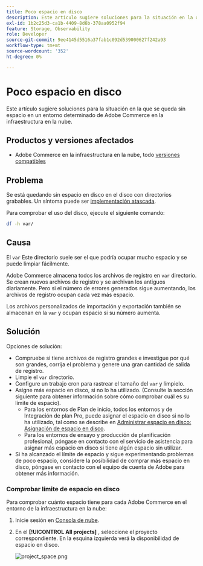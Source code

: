 ```yaml
---
title: Poco espacio en disco
description: Este artículo sugiere soluciones para la situación en la que se queda sin espacio en un entorno determinado de Adobe Commerce en la infraestructura en la nube.
exl-id: 1b2c25d3-ca1b-4409-8d6b-378aa0952f94
feature: Storage, Observability
role: Developer
source-git-commit: 9ee4145d5516a37fab1c092d539000627f242a93
workflow-type: tm+mt
source-wordcount: '352'
ht-degree: 0%

---
```


# Poco espacio en disco

Este artículo sugiere soluciones para la situación en la que se queda sin espacio en un entorno determinado de Adobe Commerce en la infraestructura en la nube.

## Productos y versiones afectados

* Adobe Commerce en la infraestructura en la nube, todo [versiones compatibles](https://magento.com/sites/default/files/magento-software-lifecycle-policy.pdf)

## Problema

Se está quedando sin espacio en disco en el disco con directorios grabables. Un síntoma puede ser [implementación atascada](/help/troubleshooting/deployment/deployment-stuck-with-unable-to-upload-the-application-to-the-remote-cluster-error.md).

Para comprobar el uso del disco, ejecute el siguiente comando:

```bash
df -h var/
```

## Causa

El `var` Este directorio suele ser el que podría ocupar mucho espacio y se puede limpiar fácilmente.

Adobe Commerce almacena todos los archivos de registro en `var` directorio. Se crean nuevos archivos de registro y se archivan los antiguos diariamente. Pero si el número de errores generados sigue aumentando, los archivos de registro ocupan cada vez más espacio.

Los archivos personalizados de importación y exportación también se almacenan en la `var` y ocupan espacio si su número aumenta.

## Solución

Opciones de solución:

* Compruebe si tiene archivos de registro grandes e investigue por qué son grandes, corrija el problema y genere una gran cantidad de salida de registro.
* Limpie el `var` directorio.
* Configure un trabajo cron para rastrear el tamaño del `var` y límpielo.
* Asigne más espacio en disco, si no lo ha utilizado. (Consulte la sección siguiente para obtener información sobre cómo comprobar cuál es su límite de espacio).
   * Para los entornos de Plan de inicio, todos los entornos y de Integración de plan Pro, puede asignar el espacio en disco si no lo ha utilizado, tal como se describe en [Administrar espacio en disco: Asignación de espacio en disco](https://devdocs.magento.com/guides/v2.3/cloud/project/manage-disk-space.html#application-disk-space).
   * Para los entornos de ensayo y producción de planificación profesional, póngase en contacto con el servicio de asistencia para asignar más espacio en disco si tiene algún espacio sin utilizar.
* Si ha alcanzado el límite de espacio y sigue experimentando problemas de poco espacio, considere la posibilidad de comprar más espacio en disco, póngase en contacto con el equipo de cuenta de Adobe para obtener más información.

### Comprobar límite de espacio en disco

Para comprobar cuánto espacio tiene para cada Adobe Commerce en el entorno de la infraestructura en la nube:

1. Inicie sesión en [Consola de nube](https://console.adobecommerce.com).
1. En el **[!UICONTROL All projects]** , seleccione el proyecto correspondiente. En la esquina izquierda verá la disponibilidad de espacio en disco.

   ![project_space.png](/help/troubleshooting/miscellaneous/assets/project_space.png)
